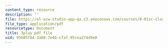 ```yaml
---
content_type: resource
description: ''
file: https://ol-ocw-studio-app-qa.s3.amazonaws.com/courses/8-01sc-classical-mechanics-fall-2016/95685f043a087e46cfaf95cea27449e0_n1cXiw3s72k.pdf
file_type: application/pdf
resourcetype: Document
title: 3play pdf file
uid: 95685f04-3a08-7e46-cfaf-95cea27449e0
---
```

